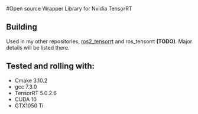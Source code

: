 #Open source Wrapper Library for Nvidia TensorRT

## Building

Used in my other repositories, [ros2_tensorrt](https://github.com/aaronchongth/ros2_tensorrt) and ros_tensorrt **(TODO)**. Major details will be listed there.

## Tested and rolling with:

- Cmake 3.10.2
- gcc 7.3.0
- TensorRT 5.0.2.6
- CUDA 10
- GTX1050 Ti
